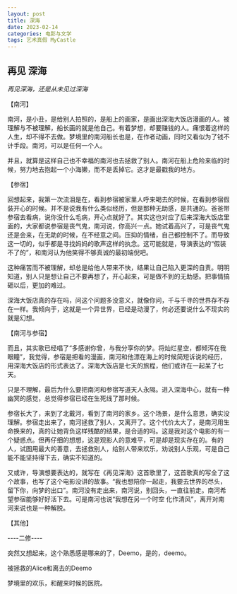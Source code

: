 ```yaml
---
layout: post
title: 深海
date: 2023-02-14
categories: 电影与文学
tags: 艺术真假 MyCastle
---
```


## 再见 深海

*再见深海，还是从未见过深海*

【南河】

南河，是小丑，是给别人拍照的，是船上的画家，是画出深海大饭店漫画的人。被理解与不被理解，船长画的就是他自己。有着梦想，却要赚钱的人。痛恨着这样的人生，却不得不去做。梦境里的南河船长也是，在作者动画，同时又看似为了钱不计手段。南河，可以是任何一个人。

并且，就算是这样自己也不幸福的南河也去拯救了别人。南河在船上危险来临的时候，努力地去抱起一个小海獭，而不是丢掉它。这才是最戳我的地方。

【参宿】

回想起来，我第一次流泪是在，看到参宿被家里人呼来喝去的时候，在看到参宿假装开心的时候。并不是说我有什么类似经历，但是那种无助感，是共通的。爸爸带参宿去看病，说你没什么毛病，开心点就好了。其实这也对应了后来深海大饭店里面的，大家都说参宿是丧气鬼，南河说，你高兴一点。她试着高兴了，可是丧气鬼还是会来，在无助的时候，在不经意之间。压抑的情绪，自己都控制不了。而导致这一切的，似乎都是寻找妈妈的歌声这样的执念。这可能就是，导演表达的“假装不了的”，和南河认为他笑得不够真诚的最初端倪吧。

这种痛苦而不被理解，却总是给他人带来不快，结果让自己陷入更深的自责。明明知道，别人只是想让自己不要再想了，开心起来，可是做不到的无助感。把事情搞砸以后，更加的难过。

深海大饭店真的存在吗，问这个问题多没意义，就像你问，千与千寻的世界存不存在一样。我倾向于，这就是一个异世界，已经是动漫了，何必还要说什么不现实的就是幻想。

【南河与参宿】

而且，其实歌已经唱了“多感谢你曾，与我分享你的梦。将灿烂星空，都倾泻在我眼瞳”，我觉得，参宿是把看的漫画，南河和他漂在海上的时候简短诉说的经历，用深海大饭店的形式表达了。深海大饭店是七天的旅程，他们或许在一起呆了七天。



只是不理解，最后为什么要把南河和参宿写道天人永隔。进入深海中心，就有一种幽冥的感觉，总觉得参宿已经在生死线了那时候。

参宿长大了，来到了北戴河，看到了南河的家乡。这个场景，是什么意思，确实没理解。参宿走出来了，南河拯救了别人，又离开了。这个代价太大了，是南河用生命换来的，真的让她背负这样残酷的结果，是合适的吗。这是我对这个电影的有一个疑惑点。但再仔细的想想，这是观影人的意难平，可是却是现实存在的。有的人，试图用最大的善意，去拯救别人，给别人带来欢乐，劝说别人乐观，可是自己能不能坚持得下去，确实不知道的。

又或许，导演想要表达的，就写在《再见深海》这首歌里了，这首歌真的写全了这个故事，也写了这个电影没讲的故事。“我也想陪你一起走，我要去世界的尽头，留下你，向梦的出口”。南河没有走出来，南河说，别回头，一直往前走。南河希望参宿能够好好活下去。可是南河也说“我想在另一个时空 化作清风”，离开对南河来说也是一种解脱。

【其他】

----二修----

突然又想起来，这个熟悉感是哪来的了，Deemo，是的，deemo。

被拯救的Alice和离去的Deemo

梦境里的欢乐，和醒来时候的医院。
